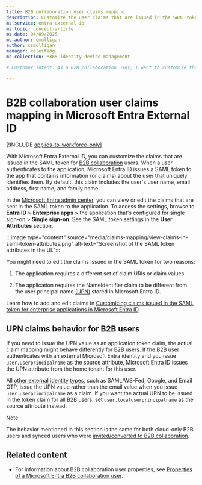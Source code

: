 ```yaml
---
title: B2B collaboration user claims mapping
description: Customize the user claims that are issued in the SAML token for Microsoft Entra B2B users. 
ms.service: entra-external-id
ms.topic: concept-article
ms.date: 04/09/2025
ms.author: cmulligan
author: csmulligan
manager: celestedg
ms.collection: M365-identity-device-management

# Customer intent: As a B2B collaboration user, I want to customize the claims issued in the SAML token for my application in Microsoft Entra External ID, so that I can ensure the token contains the specific information I need for user identification and authentication.

---
```


# B2B collaboration user claims mapping in Microsoft Entra External ID

[!INCLUDE [applies-to-workforce-only](./includes/applies-to-workforce-only.md)]

With Microsoft Entra External ID, you can customize the claims that are issued in the SAML token for [B2B collaboration](what-is-b2b.md) users. When a user authenticates to the application, Microsoft Entra ID issues a SAML token to the app that contains information (or claims) about the user that uniquely identifies them. By default, this claim includes the user's user name, email address, first name, and family name.

In the [Microsoft Entra admin center](https://entra.microsoft.com), you can view or edit the claims that are sent in the SAML token to the application. To access the settings, browse to **Entra ID** > **Enterprise apps** > the application that's configured for single sign-on > **Single sign-on**. See the SAML token settings in the **User Attributes** section.

:::image type="content" source="media/claims-mapping/view-claims-in-saml-token-attributes.png" alt-text="Screenshot of the SAML token attributes in the UI.":::

You might need to edit the claims issued in the SAML token for two reasons:

1. The application requires a different set of claim URIs or claim values.

2. The application requires the NameIdentifier claim to be different from the user principal name [(UPN)](~/identity/hybrid/connect/plan-connect-userprincipalname.md#what-is-userprincipalname) stored in Microsoft Entra ID.

Learn how to add and edit claims in [Customizing claims issued in the SAML token for enterprise applications in Microsoft Entra ID](~/identity-platform/saml-claims-customization.md).

## UPN claims behavior for B2B users

If you need to issue the UPN value as an application token claim, the actual claim mapping might behave differently for B2B users. If the B2B user authenticates with an external Microsoft Entra identity and you issue `user.userprincipalname` as the source attribute, Microsoft Entra ID issues the UPN attribute from the home tenant for this user.  

All [other external identity types](redemption-experience.md#invitation-redemption-flow), such as SAML/WS-Fed, Google, and Email OTP, issue the UPN value rather than the email value when you issue `user.userprincipalname` as a claim. If you want the actual UPN to be issued in the token claim for all B2B users, set `user.localuserprincipalname` as the source attribute instead. 

>[!NOTE]
>The behavior mentioned in this section is the same for both cloud-only B2B users and synced users who were [invited/converted to B2B collaboration](invite-internal-users.md). 

## Related content

- For information about B2B collaboration user properties, see [Properties of a Microsoft Entra B2B collaboration user](user-properties.md).
